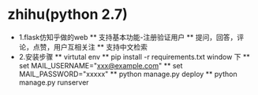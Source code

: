 # zhihu(python 2.7)
* 1.flask仿知乎做的web
** 支持基本功能-注册验证用户
** 提问，回答，评论，点赞，用户互相关注
** 支持中文检索
* 2.安装步骤
** virtutal env
** pip install -r requirements.txt
window 下
** set MAIL_USERNAME="xxx@example.com"
** set MAIL_PASSWORD="xxxxx"
** python manage.py deploy
** python manage.py runserver
